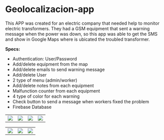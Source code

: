 # **Geolocalizacion-app**<br/>


This APP was created for an electric company that needed help to monitor electric transformers. 
They had a GSM equipment that sent a warning message when the power was down, so this app was able 
to get the SMS and show in Google Maps where is ubicated the troubled transformer. 

**Specs:**<br/>
* Authentication: User/Password <br/> 
* Add/delete equipment from the map <br/>
* Add/delete emails to send warning message <br/>
* Add/delete User<br/>     
* 2 type of menu (admin/worker) <br/> 
* Add/delete notes from each equipment <br/>
* Malfunction counter from each equipment <br/>
* 4 type of color for each warning <br/> 
* Check button to send a message when workers fixed the problem <br/>
* Firebase Database <br/>

<table>
  <tr>
    <td><img src='https://github.com/diegonlost/Geolocalizacion-app/blob/master/Screenshots/Add_admin.jpeg'></td>
    <td><img src='https://github.com/diegonlost/Geolocalizacion-app/blob/master/Screenshots/Add_equipment.jpeg'></td>
    <td><img src='https://github.com/diegonlost/Geolocalizacion-app/blob/master/Screenshots/Delete_equipment.jpeg'></td>
    <td><img src='https://github.com/diegonlost/Geolocalizacion-app/blob/master/Screenshots/History.jpeg'></td>
  </tr>
</table>

<table>
  <tr>
    <td><img src='https://github.com/diegonlost/Geolocalizacion-app/blob/master/Screenshots/Mapa.jpg'></td>
    <td><img src='https://github.com/diegonlost/Geolocalizacion-app/blob/master/Screenshots/Menu.jpg'></td>
    <td><img src='https://github.com/diegonlost/Geolocalizacion-app/blob/master/Screenshots/New_email.jpeg'></td>
  </tr>
</table>
